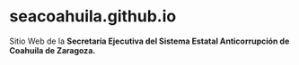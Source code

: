 
# seacoahuila.github.io

Sitio Web de la **Secretaría Ejecutiva del Sistema Estatal Anticorrupción de Coahuila de Zaragoza.**
